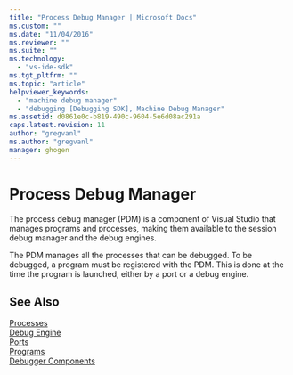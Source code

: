 ```yaml
---
title: "Process Debug Manager | Microsoft Docs"
ms.custom: ""
ms.date: "11/04/2016"
ms.reviewer: ""
ms.suite: ""
ms.technology: 
  - "vs-ide-sdk"
ms.tgt_pltfrm: ""
ms.topic: "article"
helpviewer_keywords: 
  - "machine debug manager"
  - "debugging [Debugging SDK], Machine Debug Manager"
ms.assetid: d0861e0c-b819-490c-9604-5e6d08ac291a
caps.latest.revision: 11
author: "gregvanl"
ms.author: "gregvanl"
manager: ghogen
---
```

# Process Debug Manager
The process debug manager (PDM) is a component of Visual Studio that manages programs and processes, making them available to the session debug manager and the debug engines.  
  
 The PDM manages all the processes that can be debugged. To be debugged, a program must be registered with the PDM. This is done at the time the program is launched, either by a port or a debug engine.  
  
## See Also  
 [Processes](../../extensibility/debugger/processes.md)   
 [Debug Engine](../../extensibility/debugger/debug-engine.md)   
 [Ports](../../extensibility/debugger/ports.md)   
 [Programs](../../extensibility/debugger/programs.md)   
 [Debugger Components](../../extensibility/debugger/debugger-components.md)
